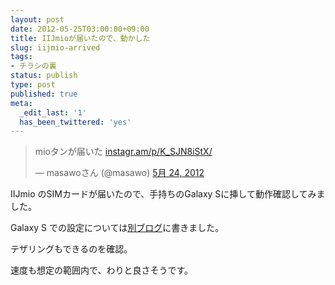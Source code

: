 ```yaml
---
layout: post
date: 2012-05-25T03:00:00+09:00
title: IIJmioが届いたので、動かした
slug: iijmio-arrived
tags:
- チラシの裏
status: publish
type: post
published: true
meta:
  _edit_last: '1'
  has_been_twittered: 'yes'
---
```

<blockquote class="twitter-tweet" lang="ja"><p>mioタンが届いた <a href="http://t.co/bHCwwF0N" title="http://instagr.am/p/K_SJN8iStX/">instagr.am/p/K_SJN8iStX/</a></p>&mdash; masawoさん (@masawo) <a href="https://twitter.com/masawo/status/205451015238070274" data-datetime="2012-05-24T00:11:53+00:00">5月 24, 2012</a></blockquote>
<script src="//platform.twitter.com/widgets.js" charset="utf-8"></script>

IIJmio のSIMカードが届いたので、手持ちのGalaxy Sに挿して動作確認してみました。

Galaxy S での設定については<a href="http://d.hatena.ne.jp/masa-wo/20120525/1337939582">別ブログ</a>に書きました。

テザリングもできるのを確認。

速度も想定の範囲内で、わりと良さそうです。

